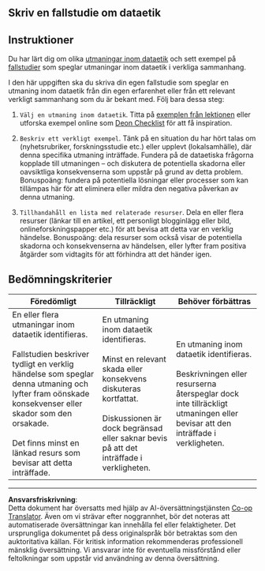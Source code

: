 <!--
CO_OP_TRANSLATOR_METADATA:
{
  "original_hash": "b588c0fc73014f52520c666efc3e0cc3",
  "translation_date": "2025-08-26T21:27:17+00:00",
  "source_file": "1-Introduction/02-ethics/assignment.md",
  "language_code": "sv"
}
-->
## Skriv en fallstudie om dataetik

## Instruktioner

Du har lärt dig om olika [utmaningar inom dataetik](README.md#2-ethics-challenges) och sett exempel på [fallstudier](README.md#3-case-studies) som speglar utmaningar inom dataetik i verkliga sammanhang.

I den här uppgiften ska du skriva din egen fallstudie som speglar en utmaning inom dataetik från din egen erfarenhet eller från ett relevant verkligt sammanhang som du är bekant med. Följ bara dessa steg:

1. `Välj en utmaning inom dataetik`. Titta på [exemplen från lektionen](README.md#2-ethics-challenges) eller utforska exempel online som [Deon Checklist](https://deon.drivendata.org/examples/) för att få inspiration.

2. `Beskriv ett verkligt exempel`. Tänk på en situation du har hört talas om (nyhetsrubriker, forskningsstudie etc.) eller upplevt (lokalsamhälle), där denna specifika utmaning inträffade. Fundera på de dataetiska frågorna kopplade till utmaningen – och diskutera de potentiella skadorna eller oavsiktliga konsekvenserna som uppstår på grund av detta problem. Bonuspoäng: fundera på potentiella lösningar eller processer som kan tillämpas här för att eliminera eller mildra den negativa påverkan av denna utmaning.

3. `Tillhandahåll en lista med relaterade resurser`. Dela en eller flera resurser (länkar till en artikel, ett personligt blogginlägg eller bild, onlineforskningspapper etc.) för att bevisa att detta var en verklig händelse. Bonuspoäng: dela resurser som också visar de potentiella skadorna och konsekvenserna av händelsen, eller lyfter fram positiva åtgärder som vidtagits för att förhindra att det händer igen.



## Bedömningskriterier

Föredömligt | Tillräckligt | Behöver förbättras
--- | --- | -- |
En eller flera utmaningar inom dataetik identifieras. <br/> <br/> Fallstudien beskriver tydligt en verklig händelse som speglar denna utmaning och lyfter fram oönskade konsekvenser eller skador som den orsakade. <br/><br/> Det finns minst en länkad resurs som bevisar att detta inträffade. | En utmaning inom dataetik identifieras. <br/><br/> Minst en relevant skada eller konsekvens diskuteras kortfattat. <br/><br/> Diskussionen är dock begränsad eller saknar bevis på att det inträffade i verkligheten. | En utmaning inom dataetik identifieras. <br/><br/> Beskrivningen eller resurserna återspeglar dock inte tillräckligt utmaningen eller bevisar att den inträffade i verkligheten. |

---

**Ansvarsfriskrivning**:  
Detta dokument har översatts med hjälp av AI-översättningstjänsten [Co-op Translator](https://github.com/Azure/co-op-translator). Även om vi strävar efter noggrannhet, bör det noteras att automatiserade översättningar kan innehålla fel eller felaktigheter. Det ursprungliga dokumentet på dess originalspråk bör betraktas som den auktoritativa källan. För kritisk information rekommenderas professionell mänsklig översättning. Vi ansvarar inte för eventuella missförstånd eller feltolkningar som uppstår vid användning av denna översättning.